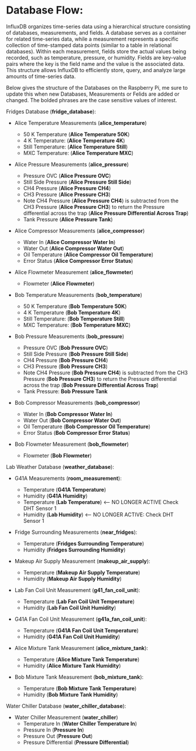 # Database Flow:

InfluxDB organizes time-series data using a hierarchical structure consisting of databases, measurements, and fields. A database serves as a container for related time-series data, while a measurement represents a specific collection of time-stamped data points (similar to a table in relational databases). Within each measurement, fields store the actual values being recorded, such as temperature, pressure, or humidity. Fields are key-value pairs where the key is the field name and the value is the associated data. This structure allows InfluxDB to efficiently store, query, and analyze large amounts of time-series data.

Below gives the structure of the Databases on the Raspberry Pi, me sure to update this when new Databases, Measurements or Felids are added or changed. The bolded phrases are the case sensitive values of interest.  

Fridges Database (**fridge_database**):

- Alice Temperature Measurements (**alice_temperature**)
    - 50 K Temperature (**Alice Temperature 50K**)
    - 4 K Temperature: (**Alice Temperature 4K**)
    - Still Temperature: (**Alice Temperature Still**)
    - MXC Temperature: (**Alice Temperature MXC**)

- Alice Pressure Measurements (**alice_pressure**)
    - Pressure OVC (**Alice Pressure OVC**)
    - Still Side Pressure (**Alice Pressure Still Side**)
    - CH4 Pressure (**Alice Pressure CH4**)
    - CH3 Pressure (**Alice Pressure CH3**)
    - Note CH4 Pressure (**Alice Pressure CH4**) is subtracted from the CH3 Pressure (**Alice Pressure CH3**) to return the Pressure differential across the trap (**Alice Pressure Differential Across Trap**)
    - Tank Pressure (**Alice Pressure Tank**)

- Alice Compressor Measurements (**alice_compressor**)
    - Water In (**Alice Compressor Water In**)
    - Water Out (**Alice Compressor Water Out**)
    - Oil Temperature (**Alice Compressor Oil Temperature**)
    - Error Status (**Alice Compressor Error Status**)

- Alice Flowmeter Measurement (**alice_flowmeter**)
    - Flowmeter (**Alice Flowmeter**)

- Bob Temperature Measurements (**bob_temperature**)
    - 50 K Temperature (**Bob Temperature 50K**)
    - 4 K Temperature (**Bob Temperature 4K**)
    - Still Temperature: (**Bob Temperature Still**)
    - MXC Temperature: (**Bob Temperature MXC**)

- Bob Pressure Measurements (**bob_pressure**)
    - Pressure OVC (**Bob Pressure OVC**)
    - Still Side Pressure (**Bob Pressure Still Side**)
    - CH4 Pressure (**Bob Pressure CH4**)
    - CH3 Pressure (**Bob Pressure CH3**)
    - Note CH4 Pressure (**Bob Pressure CH4**) is subtracted from the CH3 Pressure (**Bob Pressure CH3**) to return the Pressure differential across the trap (**Bob Pressure Differential Across Trap**)
    - Tank Pressure: **Bob Pressure Tank**

- Bob Compressor Measurements (**bob_compressor**)
    - Water In (**Bob Compressor Water In**)
    - Water Out (**Bob Compressor Water Out**)
    - Oil Temperature (**Bob Compressor Oil Temperature**)
    - Error Status (**Bob Compressor Error Status**)

- Bob Flowmeter Measurement (**bob_flowmeter**)
    - Flowmeter (**Bob Flowmeter**)

Lab Weather Database (**weather_database**):

- G41A Measurements (**room_measurement**):
    - Temperature (**G41A Temperature**)
    - Humidity (**G41A Humidity**)
    - Temperature (**Lab Temperature**) <-- NO LONGER ACTIVE Check DHT Sensor 1
    - Humidity (**Lab Humidity**) <-- NO LONGER ACTIVE: Check DHT Sensor 1

- Fridge Surrounding Measurements (**near_fridges**):
    - Temperature (**Fridges Surrounding Temperature**)
    - Humidity (**Fridges Surrounding Humidity**)

- Makeup Air Supply Measurement (**makeup_air_supply**):
    - Temperature (**Makeup Air Supply Temperature**)
    - Humidity (**Makeup Air Supply Humidity**)

- Lab Fan Coil Unit Measurement (**g41_fan_coil_unit**):
    - Temperature (**Lab Fan Coil Unit Temperature**)
    - Humidity (**Lab Fan Coil Unit Humidity**)

- G41A Fan Coil Unit Measurement (**g41a_fan_coil_unit**):
    - Temperature (**G41A Fan Coil Unit Temperature**)
    - Humidity (**G41A Fan Coil Unit Humidity**)

- Alice Mixture Tank Measurement (**alice_mixture_tank**): 
    - Temperature (**Alice Mixture Tank Temperature**)
    - Humidity (**Alice Mixture Tank Humidity**)

- Bob Mixture Tank Measurement (**bob_mixture_tank**):
    - Temperature (**Bob Mixture Tank Temperature**)
    - Humidity (**Bob Mixture Tank Humidity**)

Water Chiller Database (**water_chiller_database**):
- Water Chiller Measurement (**water_chiller**)
    - Temperature In (**Water Chiller Temperature In**)
    - Pressure In (**Pressure In**)
    - Pressure Out (**Pressure Out**)
    - Pressure Differential (**Pressure Differential**)
